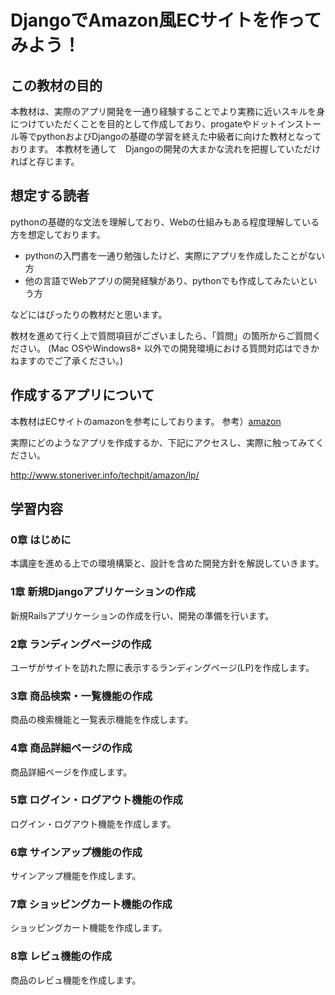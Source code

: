 # DjangoでAmazon風ECサイトを作ってみよう！

## この教材の目的 
本教材は、実際のアプリ開発を一通り経験することでより実務に近いスキルを身につけていただくことを目的として作成しており、progateやドットインストール等でpythonおよびDjangoの基礎の学習を終えた中級者に向けた教材となっております。
本教材を通して　Djangoの開発の大まかな流れを把握していただければと存じます。

## 想定する読者
pythonの基礎的な文法を理解しており、Webの仕組みもある程度理解している方を想定しております。
* pythonの入門書を一通り勉強したけど、実際にアプリを作成したことがない方
* 他の言語でWebアプリの開発経験があり、pythonでも作成してみたいという方

などにはぴったりの教材だと思います。

教材を進めて行く上で質問項目がございましたら、「質問」の箇所からご質問ください。
(Mac OSやWindows8+ 以外での開発環境における質問対応はできかねますのでご了承ください。)


## 作成するアプリについて
本教材はECサイトのamazonを参考にしております。
参考）[amazon](https://www.amazon.co.jp/)

実際にどのようなアプリを作成するか、下記にアクセスし、実際に触ってみてください。

http://www.stoneriver.info/techpit/amazon/lp/


## 学習内容

### 0章 はじめに
本講座を進める上での環境構築と、設計を含めた開発方針を解説していきます。

### 1章 新規Djangoアプリケーションの作成
新規Railsアプリケーションの作成を行い、開発の準備を行います。

### 2章 ランディングページの作成
ユーザがサイトを訪れた際に表示するランディングページ(LP)を作成します。

### 3章 商品検索・一覧機能の作成
商品の検索機能と一覧表示機能を作成します。

### 4章 商品詳細ページの作成
商品詳細ページを作成します。

### 5章 ログイン・ログアウト機能の作成
ログイン・ログアウト機能を作成します。

### 6章 サインアップ機能の作成
サインアップ機能を作成します。

### 7章 ショッピングカート機能の作成
ショッピングカート機能を作成します。

### 8章 レビュ機能の作成
商品のレビュ機能を作成します。